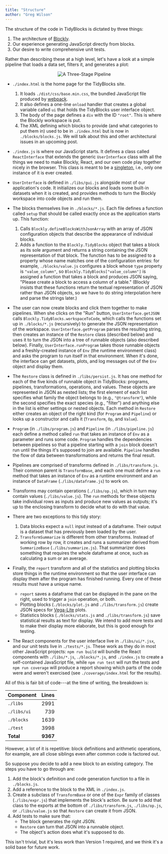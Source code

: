 ```yaml
---
title: "Structure"
author: "Greg Wilson"
---
```


The structure of the code in TidyBlocks is dictated by three things:

1.  The architecture of [Blockly](https://developers.google.com/blockly/).
2.  Our experience generating JavaScript directly from blocks.
3.  Our desire to write comprehensive unit tests.

Rather than describing these at a high level,
let's have a look at a simple pipeline that loads a data set,
filters it,
and generates a plot:

<div align="center">
  <img src="{{'/static/blog/2020/penguins-filter-plot.png' | relative_url}}" alt="A Three-Stage Pipeline"/>
</div>

-   `./index.html` is the home page for the TidyBlocks site.
    1.  It loads `./dist/css/base.min.css`, the bundled JavaScript file produced by [webpack](https://webpack.js.org/).
    2.  It also defines a one-line `onload` handler that creates a global variable called `ui`
        that holds the TidyBlocks user interface object.
    3.  The body of the page defines a `div` with the ID `"root"`.
        This is where the Blockly workspace is put.
    4.  The XML defining which blocks to provide (and what categories to put them in)
        used to be in `./index.html` but is now in `./blocks/blocks.js`.
        We will talk about this and other architectural issues in an upcoming post.

-   `./index.js` is where our JavaScript starts.
    It defines a class called `ReactInterface` that extends the generic `UserInterface` class
    with all the things we need to make Blockly, React, and our own code play together nicely in the browser.
    This class is meant to be a [singleton](https://en.wikipedia.org/wiki/Singleton_pattern),
    i.e.,
    only one instance of it is ever created.

-   `UserInterface` is defined in `./libs/gui.js` alongside most of our application's code.
    It initializes our blocks and loads some built-in datasets when it is created,
    and provides methods to turn the Blockly workspace into code objects and run them.

-   The blocks themselves live in `./blocks/*.js`.
    Each file defines a function called `setup` that should be called exactly once as the application starts up.
    This function:
    1.  Calls `Blockly.defineBlocksWithJsonArray` with an array of JSON configuration objects
        that describe the appearance of individual blocks.
    2.  Adds a function to the `Blockly.TidyBlocks` object that takes a block as its sole argument
        and returns a string containing the JSON representation of that block.
        The function has to be assigned to a property whose name matches one of the configuration entries:
        for example,
        `./blocks/value.js` configures a block whose `type` property is `"value_column"`,
        so `Blockly.TidyBlocks["value_column"]` is assigned a function that takes a block
        and produces JSON saying, "Please create a block to access a column of a table."
        (Blockly insists that these functions return the textual representation of JSON rather than JSON objects,
        so we have to do string interpolation here and parse the strings later.)

-   The user can now create blocks and click them together to make pipelines.
    When she clicks on the "Run" button,
    `UserInterface.getJSON` calls `Blockly.TidyBlocks.workspaceToCode`,
    which calls the functions set up in `./blocks/*.js` (recursively) to generate the JSON representation of the workspace.
    `UserInterface.getProgram` parses the resulting string,
    then creates an instance of the `Restore` class (described below)
    and uses it to turn the JSON into a tree of runnable objects (also described below).
    Finally, `UserInterface.runProgram` takes those runnable objects
    and a freshly-created instance of `Env` (the runtime environment class)
    and asks the program to run itself in that environment.
    When it's done,
    the interface can get datasets, plots, and log messages out of the `Env` object and display them.

-   The `Restore` class is defined in `./libs/persist.js`.
    It has one method for each of the five kinds of runnable object in TidyBlocks:
    programs, pipelines, transformations, operations, and values.
    These objects are represented in JSON as nested lists;
    the first element of each list specifies what family the object belongs to
    (e.g., `"@transform"`),
    while the second specifies the exact species (e.g., "filter")
    and anything else in the list is either settings or nested objects.
    Each method in `Restore` either creates an object of the right kind (for `Program` and `Pipeline`)
    or looks up a constructor and calls it (`Transform`, `Op`, and `Value`).

-   `Program` (in `./libs/program.js`) and `Pipeline` (in `./libs/pipeline.js`)
    each define a method called `run` that takes an instance of `Env` as a parameter and runs some code.
    `Program` handles the dependencies between pipelines
    so that a pipeline starting with a `join` block doesn't run until the things it's supposed to join are available.
    `Pipeline` handles the flow of data between transformations and returns the final result.

-   Pipelines are comprised of transforms defined in `./libs/transform.js`.
    Their common parent is `TransformBase`,
    and each one must define a `run` method that takes an instance of `Env` as a runtime environment
    and an instance of `DataFrame` (`./libs/dataframe.js`) to work on.

-   Transforms may contain operations (`./libs/op.js`),
    which in turn may contain values (`./libs/value.js`).
    The `run` methods for these objects take individual rows as inputs and produce new values as outputs;
    it's up to the enclosing transform to decide what to do with that value.

-   There are two exceptions to this tidy story:
    1.  Data blocks expect a `null` input instead of a dataframe.
        Their output is a dataset that has previously been loaded by the user.
    2.  `TransformSummarize` is different from other transforms.
        Instead of working row by row,
        it creates and runs a summarizer derived from `SummarizeBase` (`./libs/summarize.js`).
        That summarizer does something that requires the whole dataframe at once,
        such as calculating a sum or an average.

-   Finally,
    the `report` transform and all of the statistics and plotting blocks store things in the runtime environment
    so that the user interface can display them after the program has finished running.
    Every one of these results must have a unique name.
    -   `report` saves a dataframe that can be displayed in the pane on the right,
        used to trigger a `join` operation,
        or both.
    -   Plotting blocks (`./blocks/plot.js` and `./libs/transform.js`) create JSON specs
        for [Vega-Lite](https://vega.github.io/vega-lite/) plots.
    -   Statistics blocks (`./blocks/stats.js` and `./libs/transform.js`) save statistical results as text for display.
        We intend to add more tests and to make their display more elaborate,
        but this is good enough for testing.

-   The React components for the user interface live in `./libs/ui/*.jsx`,
    and our unit tests live in `./tests/*.js`.
    These work as they do in most other JavaScript projects:
    `npm run build` will bundle the React components with `./libs/*.js`, `./blocks/*.js`, and `./index.js`
    to create a self-contained JavaScript file,
    while `npm run test` will run the tests
    and `npm run coverage` will produce a report showing which parts of the code were and weren't exercised
    (see `./coverage/index.html` for the results).

All of this is fair bit of code---at the time of writing, the breakdown is:

| Component   | Lines    |
| ----------- | -------: |
| `./libs`    |     2991 |
| `./libs/ui` |      739 |
| `./blocks`  |     1639 |
| `./test`    |     3998 |
| **Total**   | **9367** |

However, a lot of it is repetitive:
block definitions and arithmetic operations,
for example,
are all close siblings even after common code is factored out.

So suppose you decide to add a new block to an existing category.
The steps you have to go through are:

1.  Add the block's definition and code generation function to a file in `./blocks.js`.
2.  Add a reference to the block to the XML in `./index.js`.
3.  Create a subclass of `TransformBase`
    or one of the `Expr` family of classes (`./libs/expr.js`)
    that implements the block's action.
    Be sure to add that class to the exports at the bottom of `./libs/transform.js`, `./libs/op.js`, or `./libs/value.js`
    so that `Restore` can create it from JSON.
4.  Add tests to make sure that:
    -   The block generates the right JSON.
    -   `Restore` can turn that JSON into a runnable object.
    -   The object's action does what it's supposed to do.

This isn't trivial, but it's less work than Version 1 required,
and we think it's a solid base for future work.
